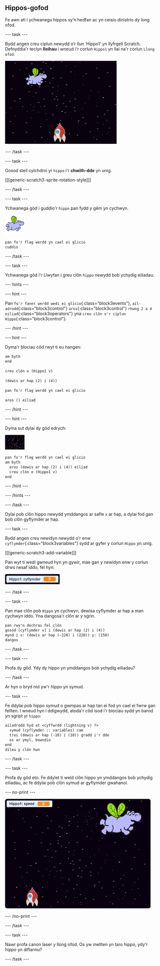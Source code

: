 ## Hippos-gofod

Fe awn ati i ychwanegu hippos sy’n hedfan ac yn ceisio dinistrio dy long ofod.

\--- task \---

Bydd angen creu ciplun newydd o’r llun ‘Hippo1’ yn llyfrgell Scratch. Defnyddia'r teclyn **lleihau** i wneud i'r corlun `Hippo1` yn llai na'r corlun `Llong ofod`.

![sgrinlun](images/invaders-hippo.png)

\--- /task \---

\--- task \---

Gosod steil cylchdroi yr `hippo` i'r **chwith-dde** yn unig.

[[[generic-scratch3-sprite-rotation-style]]]

\--- /task \---

\--- task \---

Ychwanega gôd i guddio'r `hippo` pan fydd y gêm yn cychwyn.

![corlun hippo](images/hippo-sprite.png)

```blocks3
pan fo'r flag werdd yn cael ei glicio
cuddio
```

\--- /task \---

\--- task \---

Ychwanega gôd i'r Llwyfan i greu clôn `hippo` newydd bob ychydig eiliadau.

\--- hints \---

\--- hint \---

Pan `fo'r faner werdd wedi ei glicio`{:class="block3events"}, `ail-adrodd`{:class="block3control"} `aros`{:class="block3control"} `rhwng 2 a 4 eiliad`{:class="block3operators"} yna `creu clôn o'r ciplun Hippo`{:class="block3control"}.

\--- /hint \---

\--- hint \---

Dyma'r blociau côd rwyt ti eu hangen:

```blocks3
am byth
end

creu clôn o (Hippo1 v)

(dewis ar hap (2) i (4))

pan fo'r flag werdd yn cael ei glicio

aros () eiliad
```

\--- /hint \---

\--- hint \---

Dyma sut dylai dy gôd edrych:

![corlun llwyfan](images/stage-sprite.png)

```blocks3
pan fo'r flag werdd yn cael ei glicio
am byth 
  aros (dewis ar hap (2) i (4)) eiliad
  creu clôn o (Hippo1 v)
end
```

\--- /hint \---

\--- /hints \---

\--- /task \---

Dylai pob clôn hippo newydd ymddangos ar safle `x` ar hap, a dylai fod gan bob clôn gyflymder ar hap.

\--- task \---

Bydd angen creu newidyn newydd o'r enw `cyflymder`{:class="block3variables"} sydd ar gyfer y corlun `Hippo` yn unig.

[[[generic-scratch3-add-variable]]]

Pan wyt ti wedi gwneud hyn yn gywir, mae gan y newidyn enw y corlun drws nesaf iddo, fel hyn:

![sgrinlun](images/invaders-var-test.png)

\--- /task \---

\--- task \---

Pan mae clôn pob `Hippo` yn cychwyn, dewisa cyflymder ar hap a man cychwyn iddo. Yna dangosa'r clôn ar y sgrin.

```blocks3
pan rwy'n dechrau fel clôn
gosod [cyflymder v] i (dewis ar hap (2) i (4))
mynd i x: (dewis ar hap (-220) i (220)) y: (150)
dangos
```

\--- /task \---

\--- task \---

Profa dy gôd. Ydy dy hippo yn ymddangos bob ychydig eiliadau?

\--- /task \---

Ar hyn o bryd nid yw'r hippo yn symud.

\--- task \---

Fe ddylai pob hippo symud o gwmpas ar hap tan ei fod yn cael ei fwrw gan fellten. I wneud hyn i ddigwydd, atoda'r côd isod i'r blociau sydd yn barod yn sgript yr `hippo`:

```blocks3
ailadrodd hyd at <cyffwrdd (lightning v) ?> 
  symud (cyflymder :: variables) cam
  troi (dewis ar hap (-10) i (10)) gradd i'r dde
  os ar ymyl, bowndio
end
dileu y clôn hwn
```

\--- /task \---

\--- task \---

Profa dy gôd eto. Fe ddylet ti weld clôn hippo yn ymddangos bob ychydig eiliadau, ac fe ddylai pob clôn symud ar gyflymder gwahanol.

\--- no-print \---

![sgrinlun](images/hippo-clones.gif)

\--- /no-print \---

\--- /task \---

\--- task \---

Nawr profa canon laser y llong ofod. Os yw mellten yn taro hippo, ydy'r hippo yn diflannu?

\--- /task \---
